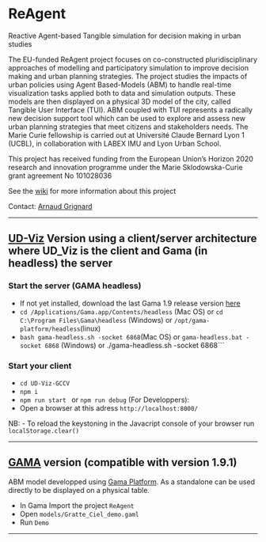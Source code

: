 # ReAgent
Reactive Agent-based Tangible simulation for decision making in urban studies

The EU-funded ReAgent project focuses on co-constructed pluridisciplinary approaches of modelling and participatory simulation to improve decision making and urban planning strategies. The project studies the impacts of urban policies using Agent Based-Models (ABM) to handle real-time visualization tasks applied both to data and simulation outputs. These models are then displayed on a physical 3D model of the city, called Tangible User Interface (TUI). ABM coupled with TUI represents a radically new decision support tool which can be used to explore and assess new urban planning strategies that meet citizens and stakeholders needs. The Marie Curie fellowship is carried out at Université Claude Bernard Lyon 1 (UCBL), in collaboration with LABEX IMU and Lyon Urban School. 

This project has received funding from the European Union’s Horizon 2020 research and innovation programme under the Marie
Sklodowska-Curie grant agreement No 101028036

See the [wiki](https://github.com/VCityTeam/UD_ReAgent_ABM/wiki) for more information about this project

Contact: [Arnaud Grignard](https://github.com/agrignard) 

----------------------------------------------------------------------------------------------------------




## [UD-Viz](https://github.com/VCityTeam/UD-Viz) Version using a client/server architecture where UD_Viz is the client and Gama (in headless) the server

### Start the server (GAMA headless) 

- If not yet installed, download the last Gama 1.9 release version [here](https://github.com/gama-platform/gama/releases/tag/1.9.0) 
- ``` cd /Applications/Gama.app/Contents/headless ``` (Mac OS) or ```cd C:\Program Files\Gama\headless``` (Windows) or ```/opt/gama-platform/headless```(linux)
- ``` bash gama-headless.sh -socket 6868 ```(Mac OS)   or ```gama-headless.bat -socket 6868``` (Windows) or ./gama-headless.sh -socket 6868```

### Start your client

- ``` cd UD-Viz-GCCV ```
- ``` npm i ```
- ```npm run start ``` or ```npm run debug``` (For Developpers):
- Open a browser at this adress ```http://localhost:8000/```


NB: - To reload the keystoning in the Javacript console of your browser run  ``` localStorage.clear() ```



----------------------------------------------------------------------------------------------------------
## [GAMA](https://gama-platform.org/) version (compatible with version 1.9.1)
ABM model developped using [Gama Platform](https://gama-platform.org/). As a standalone can be used directly to be displayed on a physical table. 

- In Gama Import the project ```ReAgent```
- Open ```models/Gratte_Ciel_demo.gaml```
- Run ```Demo```

----------------------------------------------------------------------------------------------------------

